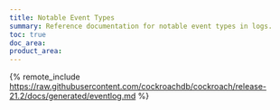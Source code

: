 ```yaml
---
title: Notable Event Types
summary: Reference documentation for notable event types in logs.
toc: true
doc_area: 
product_area: 
---
```


{% remote_include https://raw.githubusercontent.com/cockroachdb/cockroach/release-21.2/docs/generated/eventlog.md %}
